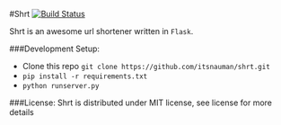 #Shrt 
[![Build Status](https://travis-ci.org/itsnauman/shrt.svg?branch=master)](https://travis-ci.org/itsnauman/shrt)

Shrt is an awesome url shortener written in `Flask`.

###Development Setup:
 - Clone this repo ```git clone https://github.com/itsnauman/shrt.git```
 - ```pip install -r requirements.txt```
 - ```python runserver.py```

###License:
Shrt is distributed under MIT license, see license for more details
